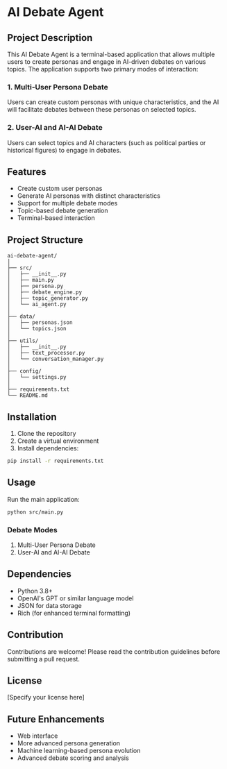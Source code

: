 # AI Debate Agent

## Project Description

This AI Debate Agent is a terminal-based application that allows multiple users to create personas and engage in AI-driven debates on various topics. The application supports two primary modes of interaction:

### 1. Multi-User Persona Debate
Users can create custom personas with unique characteristics, and the AI will facilitate debates between these personas on selected topics.

### 2. User-AI and AI-AI Debate
Users can select topics and AI characters (such as political parties or historical figures) to engage in debates.

## Features
- Create custom user personas
- Generate AI personas with distinct characteristics
- Support for multiple debate modes
- Topic-based debate generation
- Terminal-based interaction

## Project Structure
```
ai-debate-agent/
│
├── src/
│   ├── __init__.py
│   ├── main.py
│   ├── persona.py
│   ├── debate_engine.py
│   ├── topic_generator.py
│   └── ai_agent.py
│
├── data/
│   ├── personas.json
│   └── topics.json
│
├── utils/
│   ├── __init__.py
│   ├── text_processor.py
│   └── conversation_manager.py
│
├── config/
│   └── settings.py
│
├── requirements.txt
└── README.md
```

## Installation

1. Clone the repository
2. Create a virtual environment
3. Install dependencies:
```bash
pip install -r requirements.txt
```

## Usage

Run the main application:
```bash
python src/main.py
```

### Debate Modes
1. Multi-User Persona Debate
2. User-AI and AI-AI Debate

## Dependencies
- Python 3.8+
- OpenAI's GPT or similar language model
- JSON for data storage
- Rich (for enhanced terminal formatting)

## Contribution
Contributions are welcome! Please read the contribution guidelines before submitting a pull request.

## License
[Specify your license here]

## Future Enhancements
- Web interface
- More advanced persona generation
- Machine learning-based persona evolution
- Advanced debate scoring and analysis
```